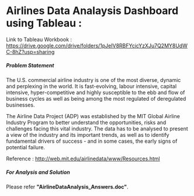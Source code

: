 # Airlines Data Analaysis Dashboard using Tableau : 
Link to Tableau Workbook : https://drive.google.com/drive/folders/1pJeIV8RBFYcicYzXJu7Q2MY8UdWC-8hZ?usp=sharing

##### Problem Statement

The U.S. commercial airline industry is one of the most diverse, dynamic and perplexing in the world. It is fast-evolving, labour intensive, capital intensive, hyper-competitive and highly susceptible to the ebb and flow of business cycles as well as being among the most regulated of deregulated businesses.

The Airline Data Project (ADP) was established by the MIT Global Airline Industry Program to better understand the opportunities, risks and challenges facing this vital industry. The data has to be analysed to present a view of the industry and its important trends, as well as to identify fundamental drivers of success - and in some cases, the early signs of potential failure.

Reference :
http://web.mit.edu/airlinedata/www/Resources.html

##### For Analysis and Solution
Please refer **"AirlineDataAnalysis_Answers.doc"**.


